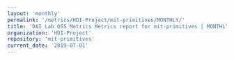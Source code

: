 ```yaml
---
layout: 'monthly'
permalink: '/metrics/HDI-Project/mit-primitives/MONTHLY/'
title: 'DAI Lab OSS Metrics Metrics report for mit-primitives | MONTHLY-REPORT-2019-07-01'
organization: 'HDI-Project'
repository: 'mit-primitives'
current_date: '2019-07-01'
---
```

